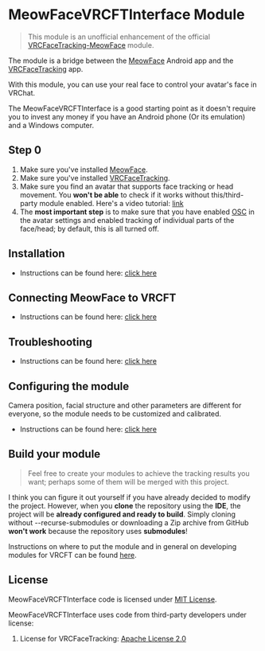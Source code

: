 # MeowFaceVRCFTInterface Module

> This module is an unofficial enhancement of the official [VRCFaceTracking-MeowFace](https://github.com/regzo2/VRCFaceTracking-MeowFace) module.

The module is a bridge between the [MeowFace](https://suvidriel.itch.io/meowface) Android app and the [VRCFaceTracking](https://docs.vrcft.io/) app.

With this module, you can use your real face to control your avatar's face in VRChat.

The MeowFaceVRCFTInterface is a good starting point as it doesn't require you to invest any money if you have an Android phone (Or its emulation) and a Windows computer.

## Step 0

1. Make sure you've installed [MeowFace](https://suvidriel.itch.io/meowface).
2. Make sure you've installed [VRCFaceTracking](https://docs.vrcft.io).
3. Make sure you find an avatar that supports face tracking or head movement. You **won't be able** to check if it works without this/third-party module enabled. Here's a video tutorial: [link](https://youtu.be/aitYy5H9YTM)
4. The **most important step** is to make sure that you have enabled [OSC](https://docs.vrcft.io/docs/intro/getting-started#3%EF%B8%8F-enable-osc-in-vrchat) in the avatar settings and enabled tracking of individual parts of the face/head; by default, this is all turned off.

## Installation

- Instructions can be found here: [click here](https://github.com/Jeka8833/MeowFaceVRCFTInterface/wiki/Installation)

## Connecting MeowFace to VRCFT

- Instructions can be found here: [click here](https://github.com/Jeka8833/MeowFaceVRCFTInterface/wiki/Connecting-MeowFace-to-VRCFT)

## Troubleshooting

- Instructions can be found here: [click here](https://github.com/Jeka8833/MeowFaceVRCFTInterface/wiki/Troubleshooting)

## Configuring the module

Camera position, facial structure and other parameters are different for everyone, so the module needs to be customized and calibrated.

- Instructions can be found here: [click here](https://github.com/Jeka8833/MeowFaceVRCFTInterface/wiki/Configuring-the-module)

## Build your module

> Feel free to create your modules to achieve the tracking results you want; perhaps some of them will be merged with this project.

I think you can figure it out yourself if you have already decided to modify the project. However, when you **clone** the repository using the **IDE**, the project will be **already configured and ready to build**. Simply cloning without --recurse-submodules or downloading a Zip archive from GitHub **won't work** because the  repository uses **submodules**!

Instructions on where to put the module and in general on developing modules for VRCFT can be found [here](https://docs.vrcft.io/docs/vrcft-software/vrcft-sdk/tracking-module).

## License

MeowFaceVRCFTInterface code is licensed under [MIT License](https://github.com/Jeka8833/MeowFaceVRCFTInterface/blob/master/LICENSE).

MeowFaceVRCFTInterface uses code from third-party developers under license:
1. License for VRCFaceTracking: [Apache License 2.0](https://github.com/benaclejames/VRCFaceTracking/blob/master/LICENSE)